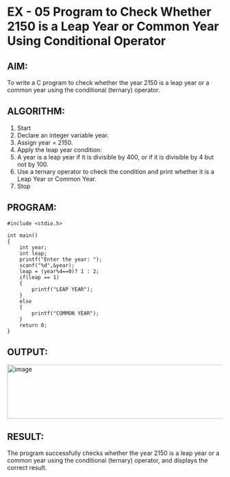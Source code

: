 # EX - 05 Program to Check Whether 2150 is a Leap Year or Common Year Using Conditional Operator

## AIM:
To write a C program to check whether the year 2150 is a leap year or a common year using the conditional (ternary) operator.

## ALGORITHM:
1. Start
2. Declare an integer variable year.
3. Assign year = 2150.
4. Apply the leap year condition:
5. A year is a leap year if it is divisible by 400, or if it is divisible by 4 but not by 100.
6. Use a ternary operator to check the condition and print whether it is a Leap Year or Common Year.
7. Stop

## PROGRAM:
```
#include <stdio.h>

int main()
{
    int year;
    int leap;
    printf("Enter the year: ");
    scanf("%d",&year);
    leap = (year%4==0)? 1 : 2;
    if(leap == 1)
    {
        printf("LEAP YEAR");
    }
    else
    {
        printf("COMMON YEAR");
    }
    return 0;
}
```

## OUTPUT:

<img width="663" height="126" alt="image" src="https://github.com/user-attachments/assets/018897ab-e1ee-4a16-9f38-1f4c4ba8ac2b" />

## RESULT:
The program successfully checks whether the year 2150 is a leap year or a common year using the conditional (ternary) operator, and displays the correct result.
